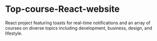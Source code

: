 # Top-course-React-website
 React project featuring toasts for real-time notifications and an array of courses on diverse topics including development, business, design, and lifestyle. 
